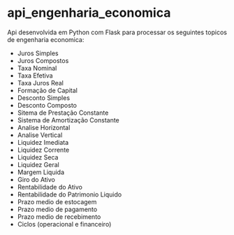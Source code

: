 # api_engenharia_economica
 Api desenvolvida em Python com Flask para processar os seguintes topicos de engenharia economica:
 
 * Juros Simples
 * Juros Compostos
 * Taxa Nominal
 * Taxa Efetiva
 * Taxa Juros Real
 * Formação de Capital
 * Desconto Simples
 * Desconto Composto
 * Sitema de Prestação Constante
 * Sistema de Amortização Constante
 * Analise Horizontal
 * Analise Vertical
 * Liquidez Imediata
 * Liquidez Corrente
 * Liquidez Seca
 * Liquidez Geral
 * Margem Liquida
 * Giro do Ativo
 * Rentabilidade do Ativo
 * Rentabilidade do Patrimonio Liquido
 * Prazo medio de estocagem
 * Prazo medio de pagamento
 * Prazo medio de recebimento
 * Ciclos (operacional e financeiro)
